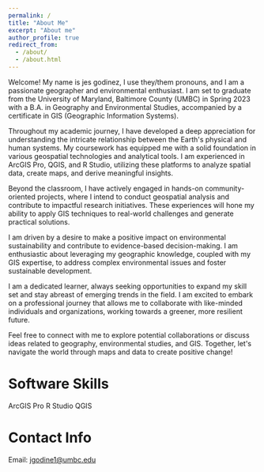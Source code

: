 ```yaml
---
permalink: /
title: "About Me"
excerpt: "About me"
author_profile: true
redirect_from: 
  - /about/
  - /about.html
---
```


Welcome! My name is jes godinez, I use they/them pronouns, and I am a passionate geographer and environmental enthusiast. I am set to graduate from the University of Maryland, Baltimore County (UMBC) in Spring 2023 with a B.A. in Geography and Environmental Studies, accompanied by a certificate in GIS (Geographic Information Systems).

Throughout my academic journey, I have developed a deep appreciation for understanding the intricate relationship between the Earth's physical and human systems. My coursework has equipped me with a solid foundation in various geospatial technologies and analytical tools. I am experienced in ArcGIS Pro, QGIS, and R Studio, utilizing these platforms to analyze spatial data, create maps, and derive meaningful insights.

Beyond the classroom, I have actively engaged in hands-on community-oriented projects, where I intend to conduct geospatial analysis and contribute to impactful research initiatives. These experiences will hone my ability to apply GIS techniques to real-world challenges and generate practical solutions.

I am driven by a desire to make a positive impact on environmental sustainability and contribute to evidence-based decision-making. I am enthusiastic about leveraging my geographic knowledge, coupled with my GIS expertise, to address complex environmental issues and foster sustainable development.

I am a dedicated learner, always seeking opportunities to expand my skill set and stay abreast of emerging trends in the field. I am excited to embark on a professional journey that allows me to collaborate with like-minded individuals and organizations, working towards a greener, more resilient future.

Feel free to connect with me to explore potential collaborations or discuss ideas related to geography, environmental studies, and GIS. Together, let's navigate the world through maps and data to create positive change!

Software Skills
======
ArcGIS Pro
R Studio
QGIS


Contact Info
======
Email: jgodine1@umbc.edu


